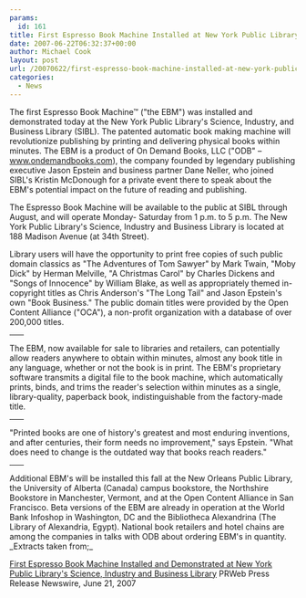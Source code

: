 ```yaml
---
params:
  id: 161
title: First Espresso Book Machine Installed at New York Public Library
date: 2007-06-22T06:32:37+00:00
author: Michael Cook
layout: post
url: /20070622/first-espresso-book-machine-installed-at-new-york-public-library/
categories:
  - News
---
```

The first Espresso Book Machine™ ("the EBM") was installed and demonstrated today at the New York Public Library's Science, Industry, and Business Library (SIBL). The patented automatic book making machine will revolutionize publishing by printing and delivering physical books within minutes. The EBM is a product of On Demand Books, LLC ("ODB" – www.ondemandbooks.com), the company founded by legendary publishing executive Jason Epstein and business partner Dane Neller, who joined SIBL's Kristin McDonough for a private event there to speak about the EBM's potential impact on the future of reading and publishing.

The Espresso Book Machine will be available to the public at SIBL through August, and will operate Monday- Saturday from 1 p.m. to 5 p.m. The New York Public Library's Science, Industry and Business Library is located at 188 Madison Avenue (at 34th Street).

<!--more-->

Library users will have the opportunity to print free copies of such public domain classics as "The Adventures of Tom Sawyer" by Mark Twain, "Moby Dick" by Herman Melville, "A Christmas Carol" by Charles Dickens and "Songs of Innocence" by William Blake, as well as appropriately themed in-copyright titles as Chris Anderson's "The Long Tail" and Jason Epstein's own "Book Business." The public domain titles were provided by the Open Content Alliance ("OCA"), a non-profit organization with a database of over 200,000 titles.

<hr style="width: 5%" />
The EBM, now available for sale to libraries and retailers, can potentially allow readers anywhere to obtain within minutes, almost any book title in any language, whether or not the book is in print. The EBM's proprietary software transmits a digital file to the book machine, which automatically prints, binds, and trims the reader's selection within minutes as a single, library-quality, paperback book, indistinguishable from the factory-made title. </p>

<hr style="width: 5%" />
"Printed books are one of history's greatest and most enduring inventions, and after centuries, their form needs no improvement," says Epstein. "What does need to change is the outdated way that books reach readers." </p>

<hr style="width: 5%" />
Additional EBM's will be installed this fall at the New Orleans Public Library, the University of Alberta (Canada) campus bookstore, the Northshire Bookstore in Manchester, Vermont, and at the Open Content Alliance in San Francisco. Beta versions of the EBM are already in operation at the World Bank Infoshop in Washington, DC and the Bibliotheca Alexandrina (The Library of Alexandria, Egypt). National book retailers and hotel chains are among the companies in talks with ODB about ordering EBM's in quantity.
_Extracts taken from;_</p>

<a href="http://www.prweb.com/releases/2007/6/prweb534914.htm" target="new">First Espresso Book Machine Installed and Demonstrated at New York Public Library's Science, Industry and Business Library</a>
PRWeb Press Release Newswire, June 21, 2007
